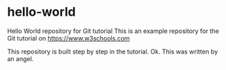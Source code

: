 # hello-world
Hello World repository for Git tutorial
This is an example repository for the Git tutorial on https://www.w3schools.com

This repository is built step by step in the tutorial.
Ok.
This was written by an angel.